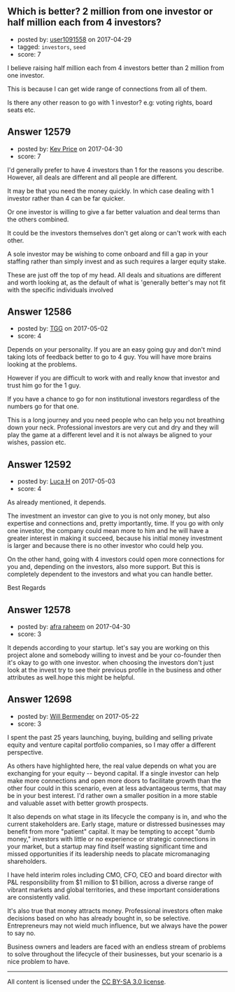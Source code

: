 ## Which is better? 2 million from one investor or half million each from 4 investors?

- posted by: [user1091558](https://stackexchange.com/users/1098507/user1091558) on 2017-04-29
- tagged: `investors`, `seed`
- score: 7

I believe raising half million each from 4 investors better than 2 million from one investor. 

This is because I can get wide range of connections from all of them.

Is there any other reason to go with 1 investor? e.g: voting rights, board seats etc.




## Answer 12579

- posted by: [Kev Price](https://stackexchange.com/users/1109274/kev-price) on 2017-04-30
- score: 7

I'd generally prefer to have 4 investors than 1 for the reasons you describe. However, all deals are different and all people are different.

It may be that you need the money quickly. In which case dealing with 1 investor rather than 4 can be far quicker.

Or one investor is willing to give a far better valuation and deal terms than the others combined.

It could be the investors themselves don't get along or can't work with each other.

A sole investor may be wishing to come onboard and fill a gap in your staffing rather than simply invest and as such requires a larger equity stake.

These are just off the top of my head. All deals and situations are different and worth looking at, as the default of what is 'generally better's may not fit with the specific individuals involved


## Answer 12586

- posted by: [TGG](https://stackexchange.com/users/5229465/tgg) on 2017-05-02
- score: 4

Depends on your personality. If you are an easy going guy and don't mind taking lots of feedback better to go to 4 guy. You will have more brains looking at the problems. 

However if you are difficult to work with and really know that investor and trust him go for the 1 guy. 

If you have a chance to go for non institutional investors regardless of the numbers go for that one. 

This is a long journey and you need people who can help you not breathing down your neck. Professional investors are very cut and dry and they will play the game at a different level and it is not always be aligned to your wishes, passion etc. 




## Answer 12592

- posted by: [Luca H](https://stackexchange.com/users/10818226/luca-h) on 2017-05-03
- score: 4

As already mentioned, it depends.

The investment an investor can give to you is not only money, but also expertise and connections and, pretty importantly, time. If you go with only one investor, the company could mean more to him and he will have a greater interest in making it succeed, because his initial money investment is larger and because there is no other investor who could help you.

On the other hand, going with 4 investors could open more connections for you and, depending on the investors, also more support. But this is completely dependent to the investors and what you can handle better.

Best Regards


## Answer 12578

- posted by: [afra raheem](https://stackexchange.com/users/7706850/afra-raheem) on 2017-04-30
- score: 3

It depends according to your startup. let's say you are working on this project alone and somebody willing to invest and be your co-founder then it's okay to go with one investor. when choosing the investors don't just look at the invest try to see their previous profile in the business and other attributes as well.hope this might be helpful.


## Answer 12698

- posted by: [Will Bermender](https://stackexchange.com/users/10775819/will-bermender) on 2017-05-22
- score: 3

I spent the past 25 years launching, buying, building and selling private equity and venture capital portfolio companies, so I may offer a different perspective.

As others have highlighted here, the real value depends on what you are exchanging for your equity -- beyond capital. If a single investor can help make more connections and open more doors to facilitate growth than the other four could in this scenario, even at less advantageous terms, that may be in your best interest. I'd rather own a smaller position in a more stable and valuable asset with better growth prospects.

It also depends on what stage in its lifecycle the company is in, and who the current stakeholders are. Early stage, mature or distressed businesses may benefit from more "patient" capital. It may be tempting to accept "dumb money," investors with little or no experience or strategic connections in your market, but a startup may find itself wasting significant time and missed opportunities if its leadership needs to placate micromanaging shareholders.

I have held interim roles including CMO, CFO, CEO and board director with P&L responsibility from $1 million to $1 billion, across a diverse range of vibrant markets and global territories, and these important considerations are consistently valid.

It's also true that money attracts money. Professional investors often make decisions based on who has already bought in, so be selective. Entrepreneurs may not wield much influence, but we always have the power to say no.

Business owners and leaders are faced with an endless stream of problems to solve throughout the lifecycle of their businesses, but your scenario is a nice problem to have.



---

All content is licensed under the [CC BY-SA 3.0 license](https://creativecommons.org/licenses/by-sa/3.0/).
